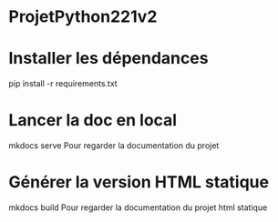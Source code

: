 # ProjetPython221v2
# Installer les dépendances
pip install -r requirements.txt

# Lancer la doc en local
mkdocs serve
Pour regarder la documentation du projet

# Générer la version HTML statique
mkdocs build
Pour regarder la documentation du projet html statique

 
